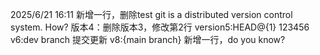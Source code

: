 2025/6/21 16:11
新增一行，删除test
git is a distributed version control system. How?
版本4：删除版本3，修改第2行
version5:HEAD@{1} 123456
v6:dev branch 提交更新
v8:{main branch} 新增一行，do you know?
